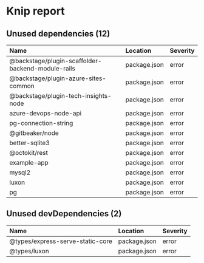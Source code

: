 # Knip report

## Unused dependencies (12)

| Name                                              | Location     | Severity |
| :------------------------------------------------ | :----------- | :------- |
| @backstage/plugin-scaffolder-backend-module-rails | package.json | error    |
| @backstage/plugin-azure-sites-common              | package.json | error    |
| @backstage/plugin-tech-insights-node              | package.json | error    |
| azure-devops-node-api                             | package.json | error    |
| pg-connection-string                              | package.json | error    |
| @gitbeaker/node                                   | package.json | error    |
| better-sqlite3                                    | package.json | error    |
| @octokit/rest                                     | package.json | error    |
| example-app                                       | package.json | error    |
| mysql2                                            | package.json | error    |
| luxon                                             | package.json | error    |
| pg                                                | package.json | error    |

## Unused devDependencies (2)

| Name                             | Location     | Severity |
| :------------------------------- | :----------- | :------- |
| @types/express-serve-static-core | package.json | error    |
| @types/luxon                     | package.json | error    |

